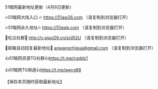 51暗网最新地址更新（4月8日更新）

🔥51暗网大陆入口 🔥 https://51aw26.com （请复制到浏览器打开）

🔥51暗网永久地址🔥  https://51awb.com （请复制到浏览器打开）

💋吃瓜社群💋  http://v.sjpul29.cn/s/d52U （请复制到浏览器打开）

💋邮箱自动回复最新地址💋 anwangchigua@gmail.com （请复制到浏览器打开）

👍51暗网资源TG社群👍https://t.me/cgddz1

👍51暗网TG频道👍https://t.me/awcg88

 【保存本页随时获取最新地址】
